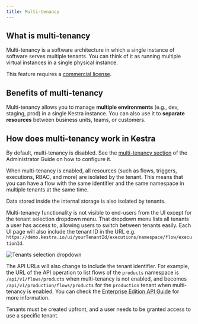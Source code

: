 ```yaml
---
title: Multi-tenancy
---
```


## What is multi-tenancy
Multi-tenancy is a software architecture in which a single instance of software serves multiple tenants. You can think of it as running multiple virtual instances in a single physical instance.

This feature requires a [commercial license](https://kestra.io/pricing).

## Benefits of multi-tenancy
Multi-tenancy allows you to manage **multiple environments** (e.g., dev, staging, prod) in a single Kestra instance. You can also use it to **separate resources** between business units, teams, or customers.

## How does multi-tenancy work in Kestra
By default, multi-tenancy is disabled. See the [multi-tenancy section](../09.administrator-guide/01.configuration/03.enterprise-edition/multi-tenancy.md) of the Administrator Guide on how to configure it.

When multi-tenancy is enabled, all resources (such as flows, triggers, executions, RBAC, and more) are isolated by the tenant. This means that you can have a flow with the same identifier and the same namespace in multiple tenants at the same time.

Data stored inside the internal storage is also isolated by tenants.

Multi-tenancy functionality is not visible to end-users from the UI except for the tenant selection dropdown menu. That dropdown menu lists all tenants a user has access to, allowing users to switch between tenants easily. Each UI page will also include the tenant ID in the URL e.g. `https://demo.kestra.io/ui/yourTenantId/executions/namespace/flow/executionId`.

![Tenants selection dropdown](/docs/architecture/tenants-select.png "Tenants selection dropdown")

The API URLs will also change to include the tenant identifier.
For example, the URL of the API operation to list flows of the `products` namespace is `/api/v1/flows/products` when multi-tenancy is not enabled, and becomes `/api/v1/production/flows/products` for the `production` tenant when multi-tenancy is enabled. You can check the [Enterprise Edition API Guide](../12.api-guide/api-ee-guide.md) for more information.

Tenants must be created upfront, and a user needs to be granted access to use a specific tenant.